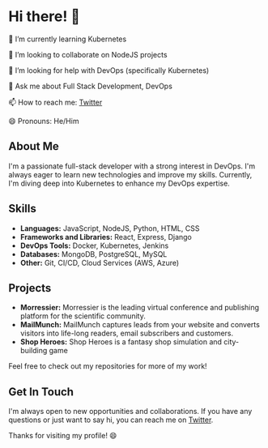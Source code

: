 # Hi there! 👋


🌱 I’m currently learning Kubernetes

👯 I’m looking to collaborate on NodeJS projects

🤔 I’m looking for help with DevOps (specifically Kubernetes)

💬 Ask me about Full Stack Development, DevOps

📫 How to reach me: [Twitter](https://twitter.com/yourusername)

😄 Pronouns: He/Him

## About Me

I'm a passionate full-stack developer with a strong interest in DevOps. I'm always eager to learn new technologies and improve my skills. Currently, I'm diving deep into Kubernetes to enhance my DevOps expertise.

## Skills

- **Languages:** JavaScript, NodeJS, Python, HTML, CSS
- **Frameworks and Libraries:** React, Express, Django
- **DevOps Tools:** Docker, Kubernetes, Jenkins
- **Databases:** MongoDB, PostgreSQL, MySQL
- **Other:** Git, CI/CD, Cloud Services (AWS, Azure)

## Projects

- **Morressier:** Morressier is the leading virtual conference and publishing platform for the scientific community.
- **MailMunch:** MailMunch captures leads from your website and converts visitors into life-long readers, email subscribers and customers.
- **Shop Heroes:** Shop Heroes is a fantasy shop simulation and city-building game

Feel free to check out my repositories for more of my work!

## Get In Touch

I'm always open to new opportunities and collaborations. If you have any questions or just want to say hi, you can reach me on [Twitter](https://twitter.com/yourusername).

Thanks for visiting my profile! 😄
